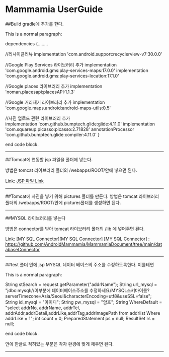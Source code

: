 # Mammamia UserGuide


##Build gradle에 추가를 한다.

This is a normal paragraph:

dependencies {........

 //리사이클러뷰
    implementation 'com.android.support:recyclerview-v7:30.0.0'

 
//Google Play Services 라이브러리 추가
    implementation 'com.google.android.gms:play-services-maps:17.0.0'
    implementation 'com.google.android.gms:play-services-location:17.1.0'

//Google places 라이브러리 추가
    implementation 'noman.placesapi:placesAPI:1.1.3'

//Google 거리재기 라이브러리 추가
    implementation 'com.google.maps.android:android-maps-utils:0.5'



//사진 업로드 관련 라이브러리 추가   
    implementation 'com.github.bumptech.glide:glide:4.11.0'
    implementation 'com.squareup.picasso:picasso:2.71828'
    annotationProcessor 'com.github.bumptech.glide:compiler:4.11.0'
}

end code block.
***

##Tomcat에 연동할 jsp 파일을 폴더에 넣는다.

방법은 tomcat 라이브러리 폴더의 /webapps/ROOT/안에 넣으면 된다.

Link: [JSP 파일 Link][jsp Link]

[jsp Link]: https://github.com/AndroidMammamia/MammamiaDocument/tree/main/test

***

##Tomcat에 사진을 넣기 위해 pictures 폴더를 만든다.
방법은 tomcat 라이브러리 폴더의 /webapps/ROOT/안에 pictures폴더를 생성하면 된다.

***
##MYSQL 라이브러리를 넣는다

방법은 connector를 받아 tomcat 라이브러리 폴더의 /lib 에 넣어주면 된다.

Link: [MY SQL Connector][MY SQL Connector]
[MY SQL Connector] : https://github.com/AndroidMammamia/MammamiaDocument/tree/main/databaseConnector

***

##test 폴더 안에 jsp MYSQL 데이터 베이스의 주소를 수정하도록한다.
이를테면

This is a normal paragraph:

  String stSearch =  request.getParameter("addrName");
	String url_mysql = "jdbc:mysql://이부분에 데이터베이스주소를 수정하세요/MYSQL스키마이름?serverTimezone=Asia/Seoul&characterEncoding=utf8&useSSL=false";
 	String id_mysql = "아이디";
 	String pw_mysql = "암호";
  String WhereDefault = "select addrNo, addrName, addrTel, addrAddr,addrDetail,addrLike,addrTag,addrImagePath from addrlist Where addrLike = 1";
  int count = 0;
  PreparedStatement ps = null;
  ResultSet rs = null;

end code block.

안에 한글로 적혀있는 부분은 각자 환경에 맞게 채우면 된다.

***



